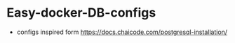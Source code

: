 # Easy-docker-DB-configs

- configs inspired form https://docs.chaicode.com/postgresql-installation/

